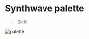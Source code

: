 # Synthwave palette
> Sick!

![palette](https://github.com/vikpe/synthwave/blob/main/palette.png?raw=true)

